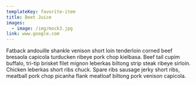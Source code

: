 ```yaml
---
templateKey: favorite-item
title: Beet Juice
images:
  - image: /img/mock3.jpg
link: www.google.com
---
```


Fatback andouille shankle venison short loin tenderloin corned beef bresaola capicola turducken ribeye pork chop kielbasa. Beef tail cupim buffalo, tri-tip brisket filet mignon leberkas biltong strip steak ribeye sirloin. Chicken leberkas short ribs chuck. Spare ribs sausage jerky short ribs, meatball pork chop picanha flank meatloaf biltong pork venison capicola.
